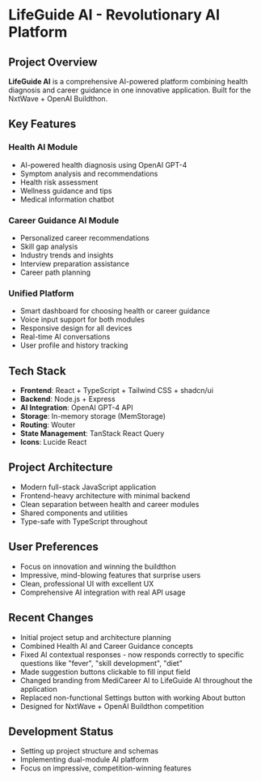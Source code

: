 # LifeGuide AI - Revolutionary AI Platform

## Project Overview
**LifeGuide AI** is a comprehensive AI-powered platform combining health diagnosis and career guidance in one innovative application. Built for the NxtWave + OpenAI Buildthon.

## Key Features
### Health AI Module
- AI-powered health diagnosis using OpenAI GPT-4
- Symptom analysis and recommendations
- Health risk assessment
- Wellness guidance and tips
- Medical information chatbot

### Career Guidance AI Module  
- Personalized career recommendations
- Skill gap analysis
- Industry trends and insights
- Interview preparation assistance
- Career path planning

### Unified Platform
- Smart dashboard for choosing health or career guidance
- Voice input support for both modules
- Responsive design for all devices
- Real-time AI conversations
- User profile and history tracking

## Tech Stack
- **Frontend**: React + TypeScript + Tailwind CSS + shadcn/ui
- **Backend**: Node.js + Express
- **AI Integration**: OpenAI GPT-4 API
- **Storage**: In-memory storage (MemStorage)
- **Routing**: Wouter
- **State Management**: TanStack React Query
- **Icons**: Lucide React

## Project Architecture
- Modern full-stack JavaScript application
- Frontend-heavy architecture with minimal backend
- Clean separation between health and career modules
- Shared components and utilities
- Type-safe with TypeScript throughout

## User Preferences
- Focus on innovation and winning the buildthon
- Impressive, mind-blowing features that surprise users
- Clean, professional UI with excellent UX
- Comprehensive AI integration with real API usage

## Recent Changes
- Initial project setup and architecture planning
- Combined Health AI and Career Guidance concepts
- Fixed AI contextual responses - now responds correctly to specific questions like "fever", "skill development", "diet"
- Made suggestion buttons clickable to fill input field
- Changed branding from MediCareer AI to LifeGuide AI throughout the application
- Replaced non-functional Settings button with working About button
- Designed for NxtWave + OpenAI Buildthon competition

## Development Status
- Setting up project structure and schemas
- Implementing dual-module AI platform
- Focus on impressive, competition-winning features